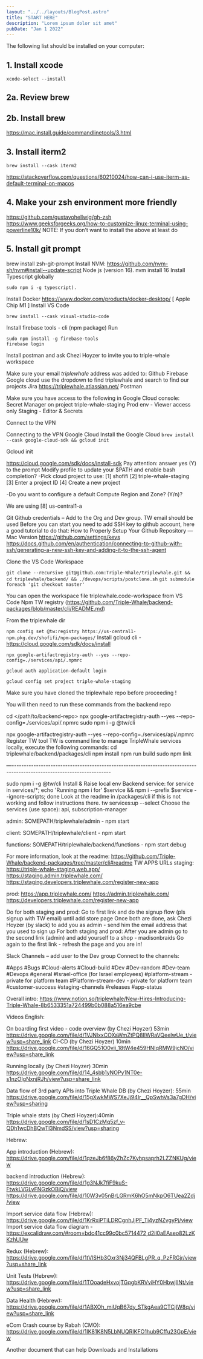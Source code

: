 ```yaml
---
layout: "../../layouts/BlogPost.astro"
title: "START HERE"
description: "Lorem ipsum dolor sit amet"
pubDate: "Jan 1 2022"
---
```


The following list should be installed on your computer:
## 1. Install xcode 
```
xcode-select --install
```
## 2a.	Review brew
## 2b.	Install brew 
https://mac.install.guide/commandlinetools/3.html
## 3.	Install iterm2
```
brew install --cask iterm2
```
https://stackoverflow.com/questions/60210024/how-can-i-use-iterm-as-default-terminal-on-macos
## 4. Make your zsh environment more friendly
https://github.com/gustavohellwig/gh-zsh
https://www.geeksforgeeks.org/how-to-customize-linux-terminal-using-powerline10k/
NOTE: If you don’t want to install the above at least do
## 5.	Install git prompt 
brew install zsh-git-prompt
Install NVM: https://github.com/nvm-sh/nvm#install--update-script
Node js (version 16).
nvm install 16
Install Typescript globally 
```
sudo npm i -g typescript).
```
Install Docker
https://www.docker.com/products/docker-desktop/ [ Apple Chip M1 ]
Install VS Code 
```
brew install --cask visual-studio-code
```
Install firebase tools - cli (npm package)
Run 
```
sudo npm install -g firebase-tools
firebase login
```
 
Install postman and ask Chezi Hoyzer to invite you to triple-whale workspace
 
Make sure your email *triplewhale* address was added to:
Github
Firebase
Google cloud use the dropdown to find triplewhale and search to find our projects
Jira https://triplewhale.atlassian.net/
Postman
 
Make sure you have access to the following in Google Cloud console:
Secret Manager on project triple-whale-staging
Prod env - Viewer access only
Staging - Editor & Secrets


Connect to the VPN

Connecting to the VPN
Google Cloud
Install the Google Cloud
`brew install --cask google-cloud-sdk && gcloud init`
 
Gcloud init
 
https://cloud.google.com/sdk/docs/install-sdk
Pay attention:
answer yes (Y) to the prompt Modify profile to update your $PATH and enable bash completion? 
-Pick cloud project to use: 
 [1] shofifi
 [2] triple-whale-staging
 [3] Enter a project ID
 [4] Create a new project
 
-Do you want to configure a default Compute Region and Zone? (Y/n)?  
 
We are using [8] us-central1-a
 
Git
Github credentials – Add to the Org and Dev group. TW email should be used
Before you can start you need to add SSH key to github account, here a good tutorial to do that: How to Properly Setup Your Github Repository — Mac Version
https://github.com/settings/keys
https://docs.github.com/en/authentication/connecting-to-github-with-ssh/generating-a-new-ssh-key-and-adding-it-to-the-ssh-agent
 
 
Clone the VS Code Workspace

`git clone --recursive git@github.com:Triple-Whale/triplewhale.git && cd triplewhale/backend/ && ./devops/scripts/postclone.sh`
`git submodule foreach 'git checkout master'`
 
You can open the workspace file triplewhale.code-workspace from VS Code
Npm TW registry
(https://github.com/Triple-Whale/backend-packages/blob/master/cli/README.md) 

From the triplewhale dir

`npm config set @tw:registry https://us-central1-npm.pkg.dev/shofifi/npm-packages/`
Install gcloud cli - https://cloud.google.com/sdk/docs/install
```
npx google-artifactregistry-auth --yes --repo-config=./services/api/.npmrc
```

`gcloud auth application-default login`

`gcloud config set project triple-whale-staging`

Make sure you have cloned the triplewhale repo before proceeding !

You will then need to run these commands from the backend repo

cd </path/to/backend-repo>
npx google-artifactregistry-auth --yes --repo-config=./services/api/.npmrc
sudo npm i -g @tw/cli


 
npx google-artifactregistry-auth --yes --repo-config=./services/api/.npmrc
Register TW tool
TW is command line to manage TripleWhale services locally, execute the following commands:
cd triplewhale/backend/packages/cli
npm install
npm run build
sudo npm link

—-----------------------------------------------------------------------------------------------------------------------


sudo npm i -g @tw/cli
Install & Raise local env
Backend service:
for service in services/*;
echo 'Running npm i for' $service &&  npm i --prefix $service --ignore-scripts; 
done
Look at the readme in /packages/cli if this is not working and follow instructions there.
tw services:up --select 
Choose the services (use space): api, subscription-manager
 
admin:
SOMEPATH/triplewhale/admin - npm start

client:
SOMEPATH/triplewhale/client - npm start

functions:
SOMEPATH/triplewhale/backend/functions - npm start debug
 
For more information, look at the readme: https://github.com/Triple-Whale/backend-packages/tree/master/cli#readme 
TW APPS URLs
staging:
https://triple-whale-staging.web.app/
https://staging.admin.triplewhale.com/
https://staging.developers.triplewhale.com/register-new-app 
 
prod:
https://app.triplewhale.com/ 
https://admin.triplewhale.com/ 
https://developers.triplewhale.com/register-new-app 
 
 
Do for both staging and prod: Go to first link and do the signup flow (pls signup with TW email)
 until add store page
Once both are done, ask Chezi Hoyzer (by slack) to add you as admin - send him the email address that you used to sign up
For both staging and prod: After you are admin go to the second link (admin) and add yourself to a shop - madisonbraids
Go again to the first link - refresh the page and you are in! 


 
Slack Channels – add user to the Dev group
Connect to the channels:
 
#Apps
#Bugs
#Cloud-alerts
#Cloud-build
#Dev
#Dev-random
#Dev-team
#Devops
#general
#Israel-office (for Israel employees)
#platform-stream - private for platform team
#Platform-stream-dev - private for platform team
#customer-success
#staging-channels
#releases
#app-status
 
Overall intro: 
https://www.notion.so/triplewhale/New-Hires-Introducing-Triple-Whale-8b6533351a724499b0b088a516ea9cbe
 
Videos
English:
 
On boarding first video - code overview (by Chezi Hoyzer) 53min
https://drive.google.com/file/d/1VJNlxxCOXaWmZtPQ8lIWRaVQeelwUe_t/view?usp=share_link 
CI-CD (by Chezi Hoyzer) 10min
https://drive.google.com/file/d/16GQ51O0vii_18tW4e459HNIqRMW9jcNO/view?usp=share_link
 
Running locally (by Chezi Hoyzer) 30min
https://drive.google.com/file/d/14_4sbb1yNOPy1NT0e-s1nzOIgNxnjRJh/view?usp=share_link
 
Data flow of 3rd party APIs into Triple Whale DB (by Chezi Hoyzer): 55min
https://drive.google.com/file/d/15gXwkMWS7XeJj94Ir__QpSwhVs3a7gDH/view?usp=sharing
 
Triple whale stats (by Chezi Hoyzer):40min 
https://drive.google.com/file/d/1sD1CzMq5zf_v-QDh1wcDhBQwTl3NmdSS/view?usp=sharing
 
Hebrew:
 
App introduction (Hebrew):
https://drive.google.com/file/d/1qzeJb6f86yZhZc7Kyhpsaprh2LZZNKUg/view 
 
backend introduction (Hebrew):
https://drive.google.com/file/d/1g3NJk7fiF9kuS-FtwkLVGLyFNGzkOBiQ/view 
https://drive.google.com/file/d/10W3v05nBrLGRmK6hO5mNkpO6TUea2Zdj/view 
 
Import service data flow (Hebrew):
https://drive.google.com/file/d/1KrRxiPTiLDRCgnhJjPF_Ti4yzNZvgyPj/view 
Import service data flow diagram - https://excalidraw.com/#room=bdc41cc99c0bc5714472,d2il0aEAseo82LzKKzhUUw 
 
Redux (Hebrew): 
https://drive.google.com/file/d/1tVlSHb3Oxr3Nj34QFBLgPR_q_PzFRGjr/view?usp=share_link
 
Unit Tests (Hebrew):
https://drive.google.com/file/d/1TOoadeHxvojTGqgbKRVviHY0HbwjlINt/view?usp=share_link
 
Data Health (Hebrew): 
https://drive.google.com/file/d/1ABXOh_miUqB67dy_STkgAea9CTCjIW8q/view?usp=share_link
 
 
eCom Crash course by Rabah (CMO): 
https://drive.google.com/file/d/1IK81K8N5LbNUQRIKFO1hub9Cffu23GpE/view
 
Another document that can help Downloads and Installations
 
